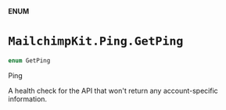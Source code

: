 **ENUM**

# `MailchimpKit.Ping.GetPing`

```swift
enum GetPing
```

Ping

A health check for the API that won't return any account-specific information.
